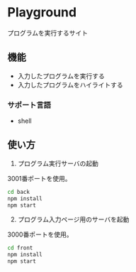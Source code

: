 # Playground

プログラムを実行するサイト

## 機能

- 入力したプログラムを実行する
- 入力したプログラムをハイライトする

### サポート言語

- shell
## 使い方

1. プログラム実行サーバの起動

3001番ポートを使用。

```sh
cd back
npm install
npm start
```

2. プログラム入力ページ用のサーバを起動

3000番ポートを使用。

```sh
cd front
npm install
npm start
```
